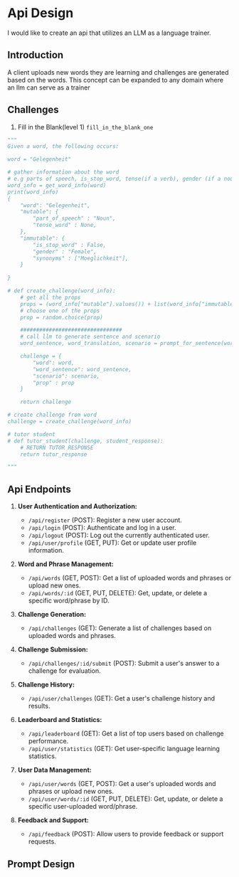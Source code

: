 # Api Design
I would like to create an api that utilizes an LLM as a language trainer.
## Introduction
A client uploads new words they are learning and challenges are generated based on the words.
This concept can be expanded to any domain where an llm can serve as a trainer

## Challenges

1. Fill in the Blank(level 1) `fill_in_the_blank_one`
``` python
"""
Given a word, the following occurs:

word = "Gelegenheit"

# gather information about the word
# e.g parts of speech, is_stop_word, tense(if a verb), gender (if a noun), synonyms
word_info = get_word_info(word)
print(word_info)
{
    "word": "Gelegenheit",
    "mutable": {
        "part_of_speech" : "Noun",
        "tense_word" : None,
    },
    "immutable": {
        "is_stop_word" : False,   
        "gender" : "Female",
        "synonyms" : ["Moeglichkeit"],
    }
    
}

# def create_challenge(word_info):
    # get all the props
    props = (word_info["mutable"].values()) + list(word_info["immutable"].values())
    # choose one of the props
    prop = random.choice(prop)

    ################################
    # call llm to generate sentence and scenario
    word_sentence, word_translation, scenario = prompt_for_sentence(word, prop)

    challenge = {
        "word": word,
        "word_sentence": word_sentence,
        "scenario": scenario,
        "prop" : prop
    }

    return challenge

# create challenge from word
challenge = create_challenge(word_info)

# tutor student
# def tutor_student(challenge, student_response):
    # RETURN TUTOR RESPONSE
    return tutor_response

"""

```

## Api Endpoints

1. **User Authentication and Authorization:**
   - `/api/register` (POST): Register a new user account.
   - `/api/login` (POST): Authenticate and log in a user.
   - `/api/logout` (POST): Log out the currently authenticated user.
   - `/api/user/profile` (GET, PUT): Get or update user profile information.

2. **Word and Phrase Management:**
   - `/api/words` (GET, POST): Get a list of uploaded words and phrases or upload new ones.
   - `/api/words/:id` (GET, PUT, DELETE): Get, update, or delete a specific word/phrase by ID.

3. **Challenge Generation:**
   - `/api/challenges` (GET): Generate a list of challenges based on uploaded words and phrases.

4. **Challenge Submission:**
   - `/api/challenges/:id/submit` (POST): Submit a user's answer to a challenge for evaluation.

5. **Challenge History:**
   - `/api/user/challenges` (GET): Get a user's challenge history and results.

6. **Leaderboard and Statistics:**
   - `/api/leaderboard` (GET): Get a list of top users based on challenge performance.
   - `/api/user/statistics` (GET): Get user-specific language learning statistics.

7. **User Data Management:**
   - `/api/user/words` (GET, POST): Get a user's uploaded words and phrases or upload new ones.
   - `/api/user/words/:id` (GET, PUT, DELETE): Get, update, or delete a specific user-uploaded word/phrase.

8. **Feedback and Support:**
   - `/api/feedback` (POST): Allow users to provide feedback or support requests.




## Prompt Design